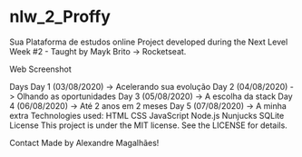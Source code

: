# nlw_2_Proffy
Sua Plataforma de estudos online
Project developed during the Next Level Week #2 - Taught by Mayk Brito -> Rocketseat.

Web Screenshot

Days
Day 1 (03/08/2020) -> Acelerando sua evolução
Day 2 (04/08/2020) -> Olhando as oportunidades
Day 3 (05/08/2020) -> A escolha da stack
Day 4 (06/08/2020) -> Até 2 anos em 2 meses
Day 5 (07/08/2020) -> A minha extra
Technologies used:
HTML
CSS
JavaScript
Node.js
Nunjucks
SQLite
License
This project is under the MIT license. See the LICENSE for details.

Contact
Made by Alexandre Magalhães!
